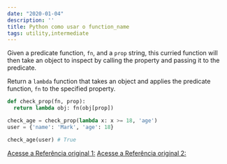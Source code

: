 ```yaml
---
date: "2020-01-04"
description: ''
title: Python como usar o function_name
tags: utility,intermediate
---
```


Given a predicate function, `fn`, and a `prop` string, this curried function will then take an object to inspect by calling the property and passing it to the predicate.

Return a `lambda` function that takes an object and applies the predicate function, `fn` to the specified property.

```py
def check_prop(fn, prop):
  return lambda obj: fn(obj[prop])
```

```py
check_age = check_prop(lambda x: x >= 18, 'age')
user = {'name': 'Mark', 'age': 18}

check_age(user) # True
```

[Acesse a Referência original 1:](https://www.pythonsheets.com/)
[Acesse a Referência original 2:](https://www.pythoncheatsheet.org/)
